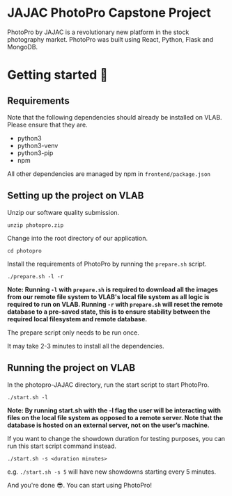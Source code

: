 # JAJAC PhotoPro Capstone Project

PhotoPro by JAJAC is a revolutionary new platform in the stock photography market.
PhotoPro was built using React, Python, Flask and MongoDB.

# Getting started 🚀

## Requirements

Note that the following dependencies should already be installed on VLAB. Please ensure that they are.

- python3
- python3-venv
- python3-pip
- npm

All other dependencies are managed by npm in `frontend/package.json`

## Setting up the project on VLAB

Unzip our software quality submission.

`unzip photopro.zip`

Change into the root directory of our application.

`cd photopro`

Install the requirements of PhotoPro by running the `prepare.sh` script.

`./prepare.sh -l -r`

**Note: Running `-l` with `prepare.sh` is required to download all the images from our remote file system to VLAB's local file system as all logic is required to run on VLAB. Running `-r` with `prepare.sh` will reset the remote database to a pre-saved state, this is to ensure stability between the required local filesystem and remote database.**

The prepare script only needs to be run once.

It may take 2-3 minutes to install all the dependencies.

## Running the project on VLAB

In the photopro-JAJAC directory, run the start script to start PhotoPro.

`./start.sh -l`

**Note: By running start.sh with the -l flag the user will be interacting with files on the local file system as opposed to a remote server. Note that the database is hosted on an external server, not on the user’s machine.**

If you want to change the showdown duration for testing purposes, you can run this start script command instead.

`./start.sh -s <duration minutes>`

e.g. `./start.sh -s 5` will have new showdowns starting every 5 minutes.

And you're done 😎. You can start using PhotoPro!
